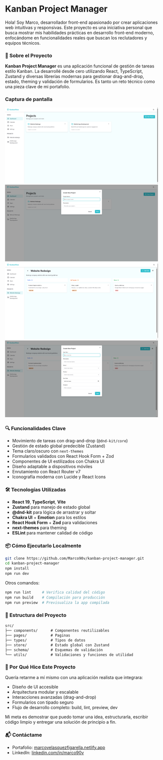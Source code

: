 # Kanban Project Manager

Hola! Soy Marco, desarrollador front-end apasionado por crear aplicaciones web intuitivas y responsivas. Este proyecto es una iniciativa personal que busca mostrar mis habilidades prácticas en desarrollo front-end moderno, enfocándome en funcionalidades reales que buscan los reclutadores y equipos técnicos.

### 🧩 Sobre el Proyecto

**Kanban Project Manager** es una aplicación funcional de gestión de tareas estilo Kanban. La desarrollé desde cero utilizando React, TypeScript, Zustand y diversas librerías modernas para gestionar drag-and-drop, estado, theming y validación de formularios. Es tanto un reto técnico como una pieza clave de mi portafolio.

### Captura de pantalla

![Dashboard](./screenshots/dashboard.png)
![New Project](./screenshots/newProject.png)
![Task Dialog](./screenshots/task.png)
![New Task](./screenshots/newTask.png)

### 🔍 Funcionalidades Clave

* Movimiento de tareas con drag-and-drop (`@dnd-kit/core`)
* Gestión de estado global predecible (Zustand)
* Tema claro/oscuro con `next-themes`
* Formularios validados con React Hook Form + Zod
* Componentes de UI estilizados con Chakra UI
* Diseño adaptable a dispositivos móviles
* Enrutamiento con React Router v7
* Iconografía moderna con Lucide y React Icons

### 🛠️ Tecnologías Utilizadas

* **React 19**, **TypeScript**, **Vite**
* **Zustand** para manejo de estado global
* **@dnd-kit** para lógica de arrastrar y soltar
* **Chakra UI** + **Emotion** para los estilos
* **React Hook Form** + **Zod** para validaciones
* **next-themes** para theming
* **ESLint** para mantener calidad de código

### 📦 Cómo Ejecutarlo Localmente

```bash
git clone https://github.com/Marco90v/kanban-project-manager.git
cd kanban-project-manager
npm install
npm run dev
```

Otros comandos:

```bash
npm run lint     # Verifica calidad del código
npm run build    # Compilación para producción
npm run preview  # Previsualiza la app compilada
```

### 📁 Estructura del Proyecto

```
src/
├── components/      # Componentes reutilizables
├── pages/           # Paginas
├── types/           # Tipos de datos
├── store/           # Estado global con Zustand
├── schema/          # Esquemas de validación
└── utils/           # Validaciones y funciones de utilidad
```

### 🎯 Por Qué Hice Este Proyecto

Quería retarme a mí mismo con una aplicación realista que integrara:

* Diseño de UI accesible
* Arquitectura modular y escalable
* Interacciones avanzadas (drag-and-drop)
* Formularios con tipado seguro
* Flujo de desarrollo completo: build, lint, preview, dev

Mi meta es demostrar que puedo tomar una idea, estructurarla, escribir código limpio y entregar una solución de principio a fin.

### 📬 Contáctame

* Portafolio: [marcovelasquezfigarella.netlify.app](https://marcovelasquezfigarella.netlify.app/)
* LinkedIn: [linkedin.com/in/marco90v](https://linkedin.com/in/marco90v)
